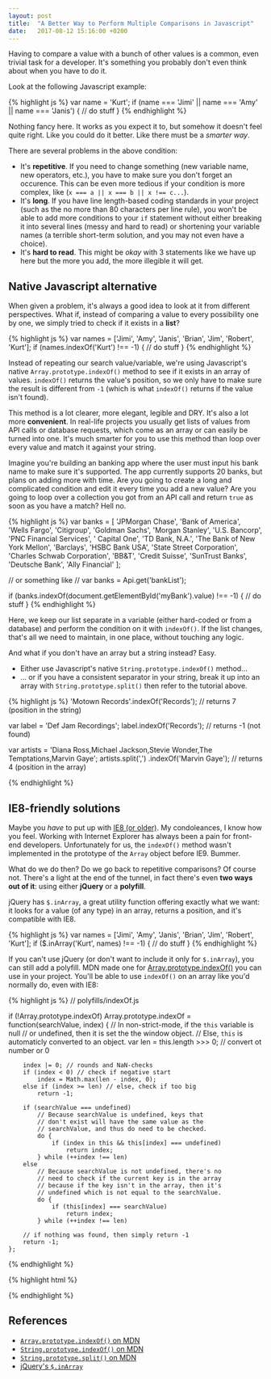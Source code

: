 ```yaml
---
layout: post
title:  "A Better Way to Perform Multiple Comparisons in Javascript"
date:   2017-08-12 15:16:00 +0200
---
```


Having to compare a value with a bunch of other values is a common, even trivial task for a developer. It's something you probably don't even think about when you have to do it.

Look at the following Javascript example:

{% highlight js %}
var name = 'Kurt';
if (name === 'Jimi' || name === 'Amy' || name === 'Janis') {
    // do stuff
}
{% endhighlight %}

Nothing fancy here. It works as you expect it to, but somehow it doesn't feel quite right. Like you could do it better. Like there must be a *smarter way*.

There are several problems in the above condition:

- It's **repetitive**. If you need to change something (new variable name, new operators, etc.), you have to make sure you don't forget an occurence. This can be even more tedious if your condition is more complex, like (`x === a || x === b || x !== c...`).
- It's **long**. If you have line length-based coding standards in your project (such as the no more than 80 characters per line rule), you won't be able to add more conditions to your `if` statement without either breaking it into several lines (messy and hard to read) or shortening your variable names (a terrible short-term solution, and you may not even have a choice).
- It's **hard to read**. This might be *okay* with 3 statements like we have up here but the more you add, the more illegible it will get.

## Native Javascript alternative

When given a problem, it's always a good idea to look at it from different perspectives. What if, instead of comparing a value to every possibility one by one, we simply tried to check if it exists in a **list**?

{% highlight js %}
var names = ['Jimi', 'Amy', 'Janis', 'Brian', 'Jim', 'Robert', 'Kurt'];
if (names.indexOf('Kurt') !== -1) {
    // do stuff
}
{% endhighlight %}

Instead of repeating our search value/variable, we're using Javascript's native `Array.prototype.indexOf()` method to see if it exists in an array of values. `indexOf()` returns the value's position, so we only have to make sure the result is different from `-1` (which is what `indexOf()` returns if the value isn't found).

This method is a lot clearer, more elegant, legible and DRY. It's also a lot more **convenient**. In real-life projects you usually get lists of values from API calls or database requests, which come as an array or can easily be turned into one. It's much smarter for you to use this method than loop over every value and match it against your string.

Imagine you're building an banking app where the user must input his bank name to make sure it's supported. The app currently supports 20 banks, but plans on adding more with time. Are you going to create a long and complicated condition and edit it every time you add a new value? Are you going to loop over a collection you got from an API call and return `true` as soon as you have a match? Hell no.

{% highlight js %}
var banks = [
    'JPMorgan Chase', 'Bank of America', 'Wells Fargo',
    'Citigroup', 'Goldman Sachs', 'Morgan Stanley',
    'U.S. Bancorp', 'PNC Financial Services', '	Capital One',
    'TD Bank, N.A.', 'The Bank of New York Mellon', 'Barclays',
    'HSBC Bank USA', 'State Street Corporation',
    'Charles Schwab Corporation', 'BB&T', 'Credit Suisse',
    'SunTrust Banks', 'Deutsche Bank', 'Ally Financial'
];

// or something like
// var banks = Api.get('bankList');

if (banks.indexOf(document.getElementById('myBank').value) !== -1) {
    // do stuff
}
{% endhighlight %}

Here, we keep our list separate in a variable (either hard-coded or from a database) and perform the condition on it with `indexOf()`. If the list changes, that's all we need to maintain, in one place, without touching any logic.

And what if you don't have an array but a string instead? Easy.

- Either use Javascript's native `String.prototype.indexOf()` method...
- ... or if you have a consistent separator in your string, break it up into an array with `String.prototype.split()` then refer to the tutorial above.

{% highlight js %}
'Motown Records'.indexOf('Records'); // returns 7 (position in the string)

var label = 'Def Jam Recordings';
label.indexOf('Records'); // returns -1 (not found)

var artists = 'Diana Ross,Michael Jackson,Stevie Wonder,The Temptations,Marvin Gaye';
artists.split(',')
       .indexOf('Marvin Gaye'); // returns 4 (position in the array)

{% endhighlight %}

## IE8-friendly solutions

Maybe you *have* to put up with [IE8 (or older)][breakupwithie8]. My condoleances, I know how you feel. Working with Internet Explorer has always been a pain for front-end developers. Unfortunately for us, the `indexOf()` method wasn't implemented in the prototype of the `Array` object before IE9. Bummer.

What do we do then? Do we go back to repetitive comparisons? Of course not. There's a light at the end of the tunnel, in fact there's even **two ways out of it**: using either **jQuery** or a **polyfill**.

jQuery has `$.inArray`, a great utility function offering exactly what we want: it looks for a value (of any type) in an array, returns a position, and it's compatible with IE8.

{% highlight js %}
var names = ['Jimi', 'Amy', 'Janis', 'Brian', 'Jim', 'Robert', 'Kurt'];
if ($.inArray('Kurt', names) !== -1) {
    // do stuff
}
{% endhighlight %}

If you can't use jQuery (or don't want to include it only for `$.inArray`), you can still add a polyfill. MDN made one for [Array.prototype.indexOf()][mdn:array-indexof-polyfill] you can use in your project. You'll be able to use `indexOf()` on an array like you'd normally do, even with IE8:

{% highlight js %}
// polyfills/indexOf.js

if (!Array.prototype.indexOf)
    Array.prototype.indexOf = function(searchValue, index) {
        // In non-strict-mode, if the `this` variable is null
        // or undefined, then it is set the the window object.
        // Else, `this` is automaticly converted to an object.
        var len = this.length >>> 0; // convert ot number or 0

        index |= 0; // rounds and NaN-checks
        if (index < 0) // check if negative start
            index = Math.max(len - index, 0);
        else if (index >= len) // else, check if too big
            return -1;

        if (searchValue === undefined)
            // Because searchValue is undefined, keys that
            // don't exist will have the same value as the
            // searchValue, and thus do need to be checked.
            do {
                if (index in this && this[index] === undefined)
                    return index;
            } while (++index !== len)
        else
            // Because searchValue is not undefined, there's no
            // need to check if the current key is in the array
            // because if the key isn't in the array, then it's
            // undefined which is not equal to the searchValue.
            do {
                if (this[index] === searchValue)
                    return index;
            } while (++index !== len)

        // if nothing was found, then simply return -1
        return -1;
    };
{% endhighlight %}

{% highlight html %}
<!-- index.html -->

<script src="polyfills/indexOf.js"></script>
<script>
    var needle = 'frontstuff';
    var haystack = ['CSS Tricks', 'David Walsh Blog', 'frontstuff'];
    var isACoolBlog = haystack.indexOf(needle) !== -1; // true
</script>
{% endhighlight %}

## References

- [`Array.prototype.indexOf()` on MDN][mdn:array-indexof]
- [`String.prototype.indexOf()` on MDN][mdn:string-indexof]
- [`String.prototype.split()` on MDN][mdn:split]
- [jQuery's `$.inArray`][jquery:inarray]

[mdn:array-indexof]: https://developer.mozilla.org/en-US/docs/Web/JavaScript/Reference/Global_Objects/Array/indexOf
[mdn:string-indexof]: https://developer.mozilla.org/en-US/docs/Web/JavaScript/Reference/Global_Objects/String/indexOf
[mdn:array-indexof-polyfill]: https://developer.mozilla.org/en-US/docs/Web/JavaScript/Reference/Global_Objects/Array/indexOf#Polyfill
[mdn:split]: https://developer.mozilla.org/en-US/docs/Web/JavaScript/Reference/Global_Objects/String/split
[jquery:inarray]: https://api.jquery.com/jQuery.inArray/
[breakupwithie8]: http://breakupwithie8.com/